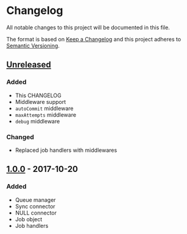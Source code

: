 # Changelog
All notable changes to this project will be documented in this file.

The format is based on [Keep a Changelog](http://keepachangelog.com/en/1.0.0/)
and this project adheres to [Semantic Versioning](http://semver.org/spec/v2.0.0.html).

## [Unreleased]
### Added
- This CHANGELOG
- Middleware support
- `autoCommit` middleware
- `maxAttempts` middleware
- `debug` middleware

### Changed
- Replaced job handlers with middlewares

## [1.0.0] - 2017-10-20
### Added
- Queue manager
- Sync connector
- NULL connector
- Job object
- Job handlers

[Unreleased]: https://github.com/DeSmart/queuejs/compare/1.0.0...HEAD
[1.0.0]: https://github.com/DeSmart/queuejs/compare/157be2f...1.0.0
